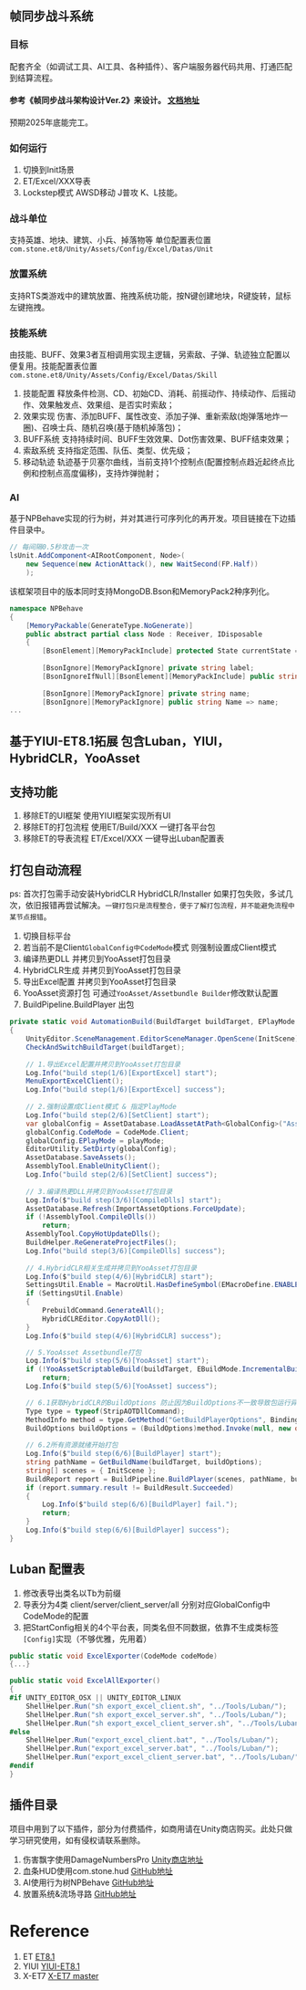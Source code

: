 ## 帧同步战斗系统
### 目标
配套齐全（如调试工具、AI工具、各种插件）、客户端服务器代码共用、打通匹配到结算流程。
#### 参考《帧同步战斗架构设计Ver.2》来设计。 [文档地址](https://zhuanlan.zhihu.com/p/1911184476500897969)
预期2025年底能完工。

### 如何运行
1. 切换到Init场景
2. ET/Excel/XXX导表
3. Lockstep模式 AWSD移动 J普攻 K、L技能。

### 战斗单位
支持英雄、地块、建筑、小兵、掉落物等
单位配置表位置 `com.stone.et8/Unity/Assets/Config/Excel/Datas/Unit`


### 放置系统
支持RTS类游戏中的建筑放置、拖拽系统功能，按N键创建地块，R键旋转，鼠标左键拖拽。

### 技能系统
由技能、BUFF、效果3者互相调用实现主逻辑，另索敌、子弹、轨迹独立配置以便复用。技能配置表位置 `com.stone.et8/Unity/Assets/Config/Excel/Datas/Skill`
1. 技能配置 释放条件检测、CD、初始CD、消耗、前摇动作、持续动作、后摇动作、效果触发点、效果组、是否实时索敌；
2. 效果实现 伤害、添加BUFF、属性改变、添加子弹、重新索敌(炮弹落地炸一圈)、召唤士兵、随机召唤(基于随机掉落包)；
3. BUFF系统 支持持续时间、BUFF生效效果、Dot伤害效果、BUFF结束效果；
4. 索敌系统 支持指定范围、队伍、类型、优先级；
5. 移动轨迹 轨迹基于贝塞尔曲线，当前支持1个控制点(配置控制点趋近起终点比例和控制点高度偏移)，支持炸弹抛射；

### AI
基于NPBehave实现的行为树，并对其进行可序列化的再开发。项目链接在下边插件目录中。
```csharp
// 每间隔0.5秒攻击一次
lsUnit.AddComponent<AIRootComponent, Node>(
    new Sequence(new ActionAttack(), new WaitSecond(FP.Half))
    );
```
该框架项目中的版本同时支持MongoDB.Bson和MemoryPack2种序列化。
```csharp
namespace NPBehave
{
    [MemoryPackable(GenerateType.NoGenerate)]
    public abstract partial class Node : Receiver, IDisposable
    {
        [BsonElement][MemoryPackInclude] protected State currentState = State.INACTIVE;
        
        [BsonIgnore][MemoryPackIgnore] private string label;
        [BsonIgnoreIfNull][BsonElement][MemoryPackInclude] public string Label { get => label; set => label = value; }
        
        [BsonIgnore][MemoryPackIgnore] private string name;
        [BsonIgnore][MemoryPackIgnore] public string Name => name;
...
```
## 基于YIUI-ET8.1拓展 包含Luban，YIUI，HybridCLR，YooAsset
## 支持功能
1.  移除ET的UI框架 使用YIUI框架实现所有UI
2.  移除ET的打包流程 使用ET/Build/XXX 一键打各平台包
3.  移除ET的导表流程 ET/Excel/XXX 一键导出Luban配置表

## 打包自动流程
ps: 首次打包需手动安装HybridCLR HybridCLR/Installer
    如果打包失败，多试几次，依旧报错再尝试解决。`一键打包只是流程整合，便于了解打包流程，并不能避免流程中某节点报错`。
1. 切换目标平台
2. 若当前不是Client`GlobalConfig中CodeMode`模式 则强制设置成Client模式
3. 编译热更DLL 并拷贝到YooAsset打包目录
4. HybridCLR生成 并拷贝到YooAsset打包目录
5. 导出Excel配置 并拷贝到YooAsset打包目录
6. YooAsset资源打包 可通过`YooAsset/Assetbundle Builder`修改默认配置
7. BuildPipeline.BuildPlayer 出包

```csharp
private static void AutomationBuild(BuildTarget buildTarget, EPlayMode playMode)
{
    UnityEditor.SceneManagement.EditorSceneManager.OpenScene(InitScene);
    CheckAndSwitchBuildTarget(buildTarget);
    
    // 1.导出Excel配置并拷贝到YooAsset打包目录
    Log.Info("build step(1/6)[ExportExcel] start");
    MenuExportExcelClient();
    Log.Info("build step(1/6)[ExportExcel] success");
    
    // 2.强制设置成Client模式 & 指定PlayMode
    Log.Info("build step(2/6)[SetClient] start");
    var globalConfig = AssetDatabase.LoadAssetAtPath<GlobalConfig>("Assets/Resources/GlobalConfig.asset");
    globalConfig.CodeMode = CodeMode.Client;
    globalConfig.EPlayMode = playMode;
    EditorUtility.SetDirty(globalConfig);
    AssetDatabase.SaveAssets();
    AssemblyTool.EnableUnityClient();
    Log.Info("build step(2/6)[SetClient] success");
    
    // 3.编译热更DLL并拷贝到YooAsset打包目录
    Log.Info($"build step(3/6)[CompileDlls] start");
    AssetDatabase.Refresh(ImportAssetOptions.ForceUpdate);
    if (!AssemblyTool.CompileDlls())
        return;
    AssemblyTool.CopyHotUpdateDlls();
    BuildHelper.ReGenerateProjectFiles();
    Log.Info("build step(3/6)[CompileDlls] success");
    
    // 4.HybridCLR相关生成并拷贝到YooAsset打包目录
    Log.Info($"build step(4/6)[HybridCLR] start");
    SettingsUtil.Enable = MacroUtil.HasDefineSymbol(EMacroDefine.ENABLE_IL2CPP);
    if (SettingsUtil.Enable)
    {
        PrebuildCommand.GenerateAll();
        HybridCLREditor.CopyAotDll();
    }
    Log.Info($"build step(4/6)[HybridCLR] success");

    // 5.YooAsset Assetbundle打包
    Log.Info($"build step(5/6)[YooAsset] start");
    if (!YooAssetScriptableBuild(buildTarget, EBuildMode.IncrementalBuild))
        return;
    Log.Info($"build step(5/6)[YooAsset] success");

    // 6.1获取HybridCLR的BuildOptions 防止因为BuildOptions不一致导致包运行异常
    Type type = typeof(StripAOTDllCommand);
    MethodInfo method = type.GetMethod("GetBuildPlayerOptions", BindingFlags.Static | BindingFlags.NonPublic);
    BuildOptions buildOptions = (BuildOptions)method.Invoke(null, new object[1] { buildTarget });
    
    // 6.2所有资源就绪开始打包
    Log.Info($"build step(6/6)[BuildPlayer] start");
    string pathName = GetBuildName(buildTarget, buildOptions);
    string[] scenes = { InitScene };
    BuildReport report = BuildPipeline.BuildPlayer(scenes, pathName, buildTarget, buildOptions);
    if (report.summary.result != BuildResult.Succeeded)
    {
        Log.Info($"build step(6/6)[BuildPlayer] fail.");
        return;
    }
    Log.Info($"build step(6/6)[BuildPlayer] success");
}
```

## Luban 配置表
1. 修改表导出类名以Tb为前缀
2. 导表分为4类 client/server/client_server/all 分别对应GlobalConfig中CodeMode的配置
3. 把StartConfig相关的4个平台表，同类名但不同数据，依靠不生成类标签`[Config]`实现（不够优雅，先用着）
```csharp
public static void ExcelExporter(CodeMode codeMode)
{...}

public static void ExcelAllExporter()
{
#if UNITY_EDITOR_OSX || UNITY_EDITOR_LINUX
    ShellHelper.Run("sh export_excel_client.sh", "../Tools/Luban/");
    ShellHelper.Run("sh export_excel_server.sh", "../Tools/Luban/");
    ShellHelper.Run("sh export_excel_client_server.sh", "../Tools/Luban/");
#else
    ShellHelper.Run("export_excel_client.bat", "../Tools/Luban/");
    ShellHelper.Run("export_excel_server.bat", "../Tools/Luban/");
    ShellHelper.Run("export_excel_client_server.bat", "../Tools/Luban/");
#endif
}
```
## 插件目录
项目中用到了以下插件，部分为付费插件，如商用请在Unity商店购买。此处只做学习研究使用，如有侵权请联系删除。

1. 伤害飘字使用DamageNumbersPro [Unity商店地址](https://assetstore.unity.com/packages/2d/gui/damage-numbers-pro-186447)
2. 血条HUD使用com.stone.hud [GitHub地址](https://github.com/alsostone/com.stone.hud)
3. AI使用行为树NPBehave [GitHub地址](https://github.com/alsostone/NPBehave)
4. 放置系统&流场寻路 [GitHub地址](https://github.com/alsostone/com.stone.gridbuilder)

# Reference
1. ET [ET8.1](https://github.com/egametang/ET/tree/release8.1)
2. YIUI [YIUI-ET8.1](https://github.com/LiShengYang-yiyi/YIUI/tree/YIUI-ET8.1)
3. X-ET7 [X-ET7 master](https://github.com/IcePower/X-ET7)
